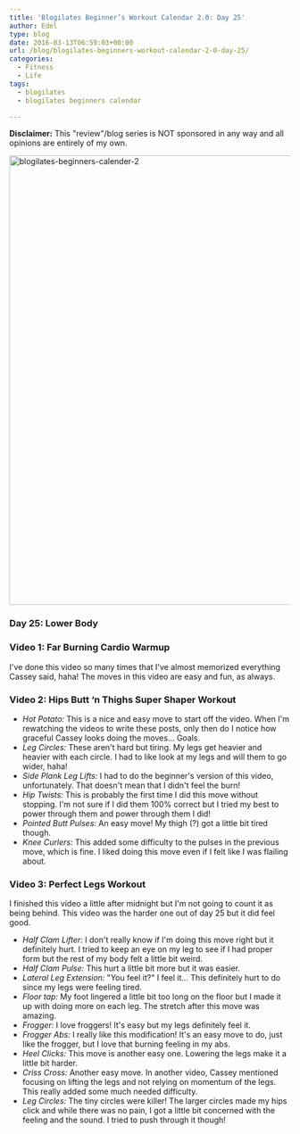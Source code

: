 ```yaml
---
title: 'Blogilates Beginner’s Workout Calendar 2.0: Day 25'
author: Edel
type: blog
date: 2016-03-13T06:59:03+00:00
url: /blog/blogilates-beginners-workout-calendar-2-0-day-25/
categories:
  - Fitness
  - Life
tags:
  - blogilates
  - blogilates beginners calendar

---
```

**Disclaimer:** This "review"/blog series is NOT sponsored in any way and all opinions are entirely of my own.

<a href="http://erzadel.net/blog/wp-content/uploads/2016/02/blogilates-beginners-calender-2.png" rel="attachment wp-att-11076"><img src="http://erzadel.net/blog/wp-content/uploads/2016/02/blogilates-beginners-calender-2-1024x806.png" alt="blogilates-beginners-calender-2" width="1024" height="806" class="alignnone size-large wp-image-11076" srcset="http://erzadel.net/blog/wp-content/uploads/2016/02/blogilates-beginners-calender-2-1024x806.png 1024w, http://erzadel.net/blog/wp-content/uploads/2016/02/blogilates-beginners-calender-2-300x236.png 300w, http://erzadel.net/blog/wp-content/uploads/2016/02/blogilates-beginners-calender-2-768x604.png 768w" sizes="(max-width: 1024px) 100vw, 1024px" /></a>

### Day 25: Lower Body

### Video 1: Far Burning Cardio Warmup

I've done this video so many times that I've almost memorized everything Cassey said, haha! The moves in this video are easy and fun, as always.

<div class="flex-video">
</div>

### Video 2: Hips Butt &#8216;n Thighs Super Shaper Workout

<div class="flex-video">
</div>

  * _Hot Potato:_ This is a nice and easy move to start off the video. When I'm rewatching the videos to write these posts, only then do I notice how graceful Cassey looks doing the moves... Goals.
  * _Leg Circles:_ These aren't hard but tiring. My legs get heavier and heavier with each circle. I had to like look at my legs and will them to go wider, haha!
  * _Side Plank Leg Lifts:_ I had to do the beginner's version of this video, unfortunately. That doesn't mean that I didn't feel the burn!
  * _Hip Twists:_ This is probably the first time I did this move without stopping. I'm not sure if I did them 100% correct but I tried my best to power through them and power through them I did!
  * _Pointed Butt Pulses:_ An easy move! My thigh (?) got a little bit tired though.
  * _Knee Curlers:_ This added some difficulty to the pulses in the previous move, which is fine. I liked doing this move even if I felt like I was flailing about.

### Video 3: Perfect Legs Workout

I finished this video a little after midnight but I'm not going to count it as being behind. This video was the harder one out of day 25 but it did feel good. 

<div class="flex-video">
</div>

  * _Half Clam Lifter:_ I don't really know if I'm doing this move right but it definitely hurt. I tried to keep an eye on my leg to see if I had proper form but the rest of my body felt a little bit weird.
  * _Half Clam Pulse:_ This hurt a little bit more but it was easier.
  * _Lateral Leg Extension:_ "You feel it?" I feel it... This definitely hurt to do since my legs were feeling tired.
  * _Floor tap:_ My foot lingered a little bit too long on the floor but I made it up with doing more on each leg. The stretch after this move was amazing.
  * _Frogger:_ I love froggers! It's easy but my legs definitely feel it.
  * _Frogger Abs:_ I really like this modification! It's an easy move to do, just like the frogger, but I love that burning feeling in my abs.
  * _Heel Clicks:_ This move is another easy one. Lowering the legs make it a little bit harder.
  * _Criss Cross:_ Another easy move. In another video, Cassey mentioned focusing on lifting the legs and not relying on momentum of the legs. This really added some much needed difficulty.
  * _Leg Circles:_ The tiny circles were killer! The larger circles made my hips click and while there was no pain, I got a little bit concerned with the feeling and the sound. I tried to push through it though!


